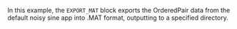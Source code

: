 In this example, the `EXPORT_MAT` block exports the OrderedPair data from the default noisy sine app into .MAT format, outputting to a specified directory.
